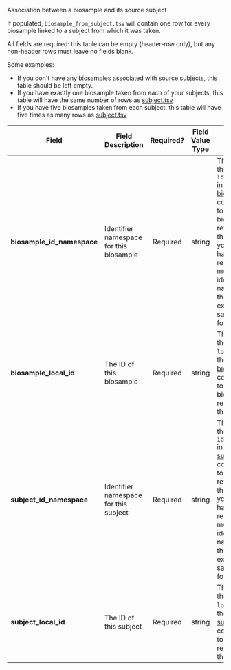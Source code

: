 Association between a biosample and its source subject

If populated, `biosample_from_subject.tsv` will contain one row for every biosample linked to a subject from which it was taken.

All fields are required: this table can be empty (header-row only), but any non-header rows must leave no fields blank.

Some examples:   
- If you don't have any biosamples associated with source subjects, this table should be left empty.
- If you have exactly one biosample taken from each of your subjects, this table will have the same number of rows as [subject.tsv](./TableInfo:-subject.tsv)
- If you have five biosamples taken from each subject, this table will have five times as many rows as [subject.tsv](./TableInfo:-subject.tsv)


Field | Field Description | Required? | Field Value Type | Extra Info 
------|-------------------|:-----------:|:-------------:|------------
**biosample_id_namespace** | Identifier namespace for this biosample  | Required | string | This will be the value of `id_namespace` in the row in [biosample.tsv](./TableInfo:-biosample.tsv) corresponding to the biosample referenced in this row. If your program has not registered multiple CFDE identifier namnespaces, this will be exactly the same value for all rows.
**biosample_local_id** | The ID of this biosample | Required | string | This will be the value of `local_id` in the row in [biosample.tsv](./TableInfo:-biosample.tsv) corresponding to the biosample referenced in this row.
**subject_id_namespace** | Identifier namespace for this subject | Required | string | This will be the value of `id_namespace` in the row in [subject.tsv](./TableInfo:-subject.tsv) corresponding to the subject referenced in this row. If your program has not registered multiple CFDE identifier namespaces, this will be exactly the same value for all rows.
**subject_local_id** | The ID of this subject | Required | string | This will be the value of `local_id` in the row in [subject.tsv](./TableInfo:-subject.tsv) corresponding to the subject referenced in this row.
